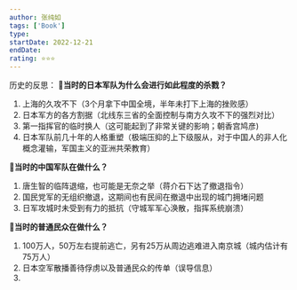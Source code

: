 ```yaml
---
author: 张纯如
tags: ['Book']
type: 
startDate: 2022-12-21
endDate:
rating: ⭐⭐⭐ 
---
```


历史的反思：
🔴**当时的日本军队为什么会进行如此程度的杀戮？**
  1. 上海的久攻不下（3个月拿下中国全境，半年未打下上海的挫败感）
  2. 日本军方的各方割据（北线东三省的全面控制与南方久攻不下的强烈对比）
  3. 第一指挥官的临时换人（这可能起到了非常关键的影响；朝香宫鸠彦)
  4. 日本军队前几十年的人格重塑（极端压抑的上下级服从，对于中国人的非人化概念灌输，军国主义的亚洲共荣教育）
  
🔴**当时的中国军队在做什么？**
  1. 唐生智的临阵退缩，也可能是无奈之举（蒋介石下达了撤退指令）
  2. 国民党军的无组织撤退，这期间也有民间在撤退中出现的城门拥堵问题
  3. 日军攻城时未受到有力的抵抗（守城军军心涣散，指挥系统崩溃）

🔴**当时的普通民众在做什么？**
1. 100万人，50万左右提前逃亡，另有25万从周边逃难进入南京城（城内估计有75万人）
2. 日本空军散播善待俘虏以及普通民众的传单（误导信息）
3. 



